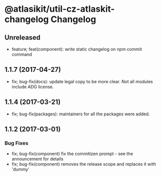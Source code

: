 # @atlasikit/util-cz-atlaskit-changelog Changelog

## Unreleased

* feature; feat(component): write static changelog on npm commit command
## 1.1.7 (2017-04-27)

* fix; bug-fix(docs): update legal copy to be more clear. Not all modules include ADG license.

## 1.1.4 (2017-03-21)

* fix; bug-fix(packages): maintainers for all the packages were added.

## 1.1.2 (2017-03-01)

### Bug Fixes

* fix; bug-fix(component) fix the commitizen prompt - see the announcement for details
* fix; bug-fix(component) removes the release scope and replaces it with 'dummy'
